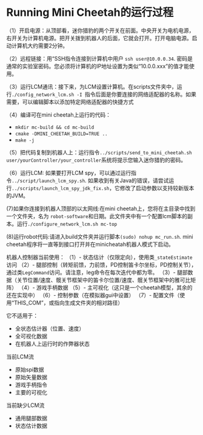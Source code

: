 # Running Mini Cheetah的运行过程

（1）开启电源：从顶部看，迷你猎豹的两个开关在前面。中央开关为电机电源，右开关为计算机电源。把开关拨到机器人的后面，它就会打开。打开电脑电源。启动计算机大约需要2分钟。

（2）远程链接：用“SSH指令连接到计算机中用户 `ssh user@10.0.0.34`. 密码是通常的实验室密码。您必须将计算机的IP地址设置为类似“10.0.0.xxx”的值才能使用。

（3）运行LCM通讯：接下来，为LCM设置计算机。在scripts文件夹中，运行`./config_network_lcm.sh -I `指令后面是你要连接的网络适配器的名称。如果需要，可以编辑脚本以添加特定网络适配器的快捷方式

（4）编译可在mini cheetah上运行的代码：
- `mkdir mc-build && cd mc-build`
- `cmake -DMINI_CHEETAH_BUILD=TRUE ..`
- `make -j`

（5）把代码复制到机器人上：运行指令`../scripts/send_to_mini_cheetah.sh user/yourController/your_controller`系统将提示您输入迷你猎豹的密码。


（6）运行LCM: 如果要打开LCM spy，可以通过运行指令`../script/launch_lcm_spy.sh`. 如果收到有关Java的错误，请尝试运行`../scripts/launch_lcm_spy_jdk_fix.sh`，它修改了启动参数以支持较新版本的JVM。

(7)如果你连接到机器人顶部的以太网线:在mini cheetah上，您将在主目录中找到一个文件夹，名为 `robot-software`和日期。此文件夹中有一个配置lcm脚本的副本。运行`./configure_network_lcm.sh mc-top`

(8)运行robot代码:请进入build文件夹并运行脚本`(sudo) nohup mc_run.sh`. mini cheetah程序将一直等到接口打开并在minicheatah机器人模式下启动。


机器人控制器当前使用：
（1）- 状态估计（仅限定向），使用类`_stateEstimate`访问 
（2）- 腿部控制（转矩前馈，力前馈，PD控制笛卡尔坐标，PD控制关节），通过类`LegCommand`访问。请注意，leg命令在每次迭代中都为零。
（3）- 腿部数据（关节位置/速度、髋关节框架中的笛卡尔位置/速度、髋关节框架中的雅可比矩阵）
（4）- 游戏手柄数据
（5）- 主可视化（这只是一个cheetah模型，其余的还在实现中）
（6）- 控制参数（在模拟器gui中设置）
（7）- 配置文件（使用“THIS_COM”，或指向生成文件夹的相对路径）


它不适用于：
- 全状态估计器（位置、速度）
- 全可视化数据
- 在机器人上运行时的作弊器状态

当前LCM流
- 原始spi数据
- 原始矢量数据
- 游戏手柄指令
- 主要的可视化

当前缺少LCM流
- 通用腿部数据
- 状态估计数据



